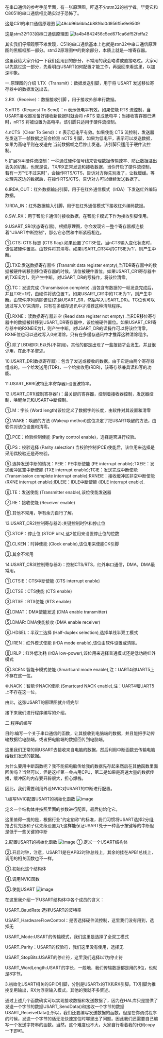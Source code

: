 在串口通信的参考手册里面，有一张原理图，吓退不少stm32的初学者。毕竟它和C8051的串口通信相比确实过于恐怖了。

这是C51的串口通信原理图
![49cb96b6bb4b8816d0d956f5e9e9509](https://github.com/user-attachments/assets/eb065ed8-88c8-4847-8212-40dfc6b5c51c)

这是stm32f103的串口通信原理图
![fa4b4842456c5ed671ca6df52feffa2](https://github.com/user-attachments/assets/9943e792-33f9-4ba3-ac86-cbc443b6e3cb)

其实我们仔细观察不难发现，C51的串口通信基本上也就是stm32中串口通信原理图的黑框框那一部分。stm32原理图中的剩余部分，本质上就是一堆寄存器。

这里我给大家介绍一下我们会用到的部分，不常用的我会略讲或直接略过。大家可以先跳过这一部分，先看明白USART如何配置才能工作，再返回来看这里，以加深印象。

一.原理图的介绍
1.TX（Transmit）：数据发送引脚，用于将 USART 发送移位寄存器中的数据发送出去。

2.RX（Receive）：数据接收引脚 ，用于接收外部串行数据。

3.nRTS（Request To Send）：n 表示低电平有效。如果使能 RTS 流控制，当USART接收器准备好接收新数据时就会将 nRTS 变成低电平；当接收寄存器已满时，nRTS 将被设置为高电平。该引脚只适用于硬件流控制。

4.nCTS（Clear To Send）：n 表示低电平有效。如果使能 CTS 流控制，发送器在发送下一帧数据之前会检测 nCTS 引脚，如果为低电平，表示可以发送数据，如果为高电平则在发送完
当前数据帧之后停止发送。该引脚只适用于硬件流控制。

5.扩展3/4:硬件流控制：一种通过硬件信号线来管理数据传输速率、防止数据溢出丢失的机制。也就是说，TX/RX正常发送和接收数据，当你开启了硬件流控制，若有一方"忙不过来时"，会操作RTS/CTS，告诉对方你先别发了，让我缓缓。等处理完这边的数据后，在操作RTS/CTS，告诉对方可以继续发送数据了。

6.IRDA_OUT：红外数据输出引脚，用于在红外通信模式（IrDA）下发送红外编码数据。

7.IRDA_IN：红外数据输入引脚，用于在红外通信模式下接收红外编码数据。

8.SW_RX：用于智能卡通信时接收数据，在智能卡模式下作为接收引脚使用。

9.USART_SR(状态寄存器)。根据原理图，你会发现它一整个寄存器都连接着"USART中断控制"，那么它必然和中断紧密相连。

①.CTS: CTS 标志 (CTS flag).如果设置了CTSE位，当nCTS输入变化状态时，该位被硬件置高。由软件将其清零。如果USART_CR3中的CTSIE为’1’，则产生中断。

②.TXE:发送数据寄存器空 (Transmit data register empty),当TDR寄存器中的数据被硬件转移到移位寄存器的时候，该位被硬件置位。如果USART_CR1寄存器中的TXEIE为1，则产生中断。对USART_DR的写操作，将该位清零。

③.TC：发送完成 (Transmission complete) .当包含有数据的一帧发送完成后，并且TXE=1时，由硬件将该位置’1’。如果USART_CR1中的TCIE为’1’，则产生中断。由软件序列清除该位(先读USART_SR，然后写入USART_DR)。TC位也可以通过写入’0’来清除，只有在多缓存通讯中才推荐这种清除程序。

④.RXNE：读数据寄存器非空 (Read data register not empty) .当RDR移位寄存器中的数据被转移到USART_DR寄存器中，该位被硬件置位。如果USART_CR1寄存器中的RXNEIE为1，则产生中断。对USART_DR的读操作可以将该位清零。RXNE位也可以通过写入0来清除，只有在多缓存通讯中才推荐这种清除程序。

⑥.除了LBD和IDLE以外(不常用)，其他的都是出现了一些报错才会发生，并且很少用，在此不多赘述。

10.USART_DR(数据寄存器)：包含了发送或接收的数据。由于它是由两个寄存器组成的，一个给发送用(TDR)，一个给接收用(RDR)，该寄存器兼具读和写的功能。

11.USART_BRR(波特比率寄存器):设置波特率。

12.USART_CR1(控制寄存器1)：最关键的寄存器，控制着接收器控制，发送器控制，唤醒单元和USART中断控制。

①.M：字长 (Word length)该位定义了数据字的长度，由软件对其设置和清零

②.WAKE：唤醒的方法 (Wakeup method)这位决定了把USART唤醒的方法，由软件对该位设置和清零。

③.PCE：检验控制使能 (Parity control enable)，选择是否进行校验。

④.PS：校验选择 (Parity selection) 当校验控制(PCE)使能后，该位用来选择是采用偶校验还是奇校验。

⑤.选择发送中断的情况：PEIE：PE中断使能 (PE interrupt enable);TXEIE：发送缓冲区空中断使能 (TXE interrupt enable);TCIE：发送完成中断使能 (Transmission complete interrupt enable);RXNEIE：接收缓冲区非空中断使能 (RXNE interrupt enable);IDLEIE：IDLE中断使能 (IDLE interrupt enable).

⑥.TE：发送使能 (Transmitter enable),该位使能发送器

⑦.RE：接收使能 (Receiver enable)

⑧.其他不常用，学有余力自行了解。

13.USART_CR2(控制寄存器2):关键控制时钟和停止位

①.STOP：停止位 (STOP bits),这2位用来设置停止位的位数

②.CLKEN：时钟使能 (Clock enable),该位用来使能CK引脚

③.其余不常用

14.USART_CR3(控制寄存器3)：控制CTS/RTS，红外串口通信，DMA。DMA最常用。

①.CTSIE：CTS中断使能 (CTS interrupt enable)

②.CTSE：CTS使能 (CTS enable)

③.RTSE：RTS使能 (RTS enable)

④.DMAT：DMA使能发送 (DMA enable transmitter)

⑤.DMAR: DMA使能接收 (DMA enable receiver)

⑥.HDSEL：半双工选择 (Half-duplex selection),选择单线半双工模式

⑦.IREN：红外模式使能 (IrDA mode enable),该位由软件设置或清除。

⑧.IRLP：红外低功耗 (IrDA low-power),该位用来选择普通模式还是低功耗红外模式

⑨.SCEN: 智能卡模式使能 (Smartcard mode enable),注：UART4和UART5上不存在这一位。

⑩.NACK：智能卡NACK使能 (Smartcard NACK enable),注：UART4和UART5上不存在这一位。


由此，这张USART的原理图就介绍完毕

接下来我们进行程序编写的介绍。

二.程序的编写

目的:编写一个关于串口通信的函数，让其接收到电脑端的数据，并且能把手动传输数据给电脑端，或者把电脑端的数据回传到电脑端。

这里我们正常的用USART去接收来自电脑的数据，然后利用中断函数去传输电脑给我们发送的数据。

为什么要用中断函数呢？我不能把电脑传给我的数据先存起来然后在其他函数里面回传吗？当然可以，但是这样第一会占用CPU，第二是如果是高速大量的数据传播，缓冲区的内存要开辟很大，担心爆栈。

因此，我们需要利用外设NVIC对USART的中断进行配置。

1.编写NVIC配置USART的初始化函数
![image](https://github.com/user-attachments/assets/92ff2ee8-153b-4132-8656-18fc6eebc7b4)

定义一个结构体并按照里面的参数进行配置，最后初始化它。

这里值得一提的是，根据行业"约定俗称"的标准，我们习惯将USART选择2分组;抢占优先级和子优先级设置为1;这样能保证USART处于一种高于按键等的中断但是低于一些关键的中断


2.配置USART的初始化函数
![image](https://github.com/user-attachments/assets/fb8540bc-0d39-4801-9055-ba1ee07faa43)
①.定义一个USART结构体

②.开启时钟，注意，USART1是在APB2时钟总线上，其余的挂在APB1总线上，调用的相关函数也不一样。

③.初始化这个结构体

④.调用NVIC函数

⑤.使能USART
![image](https://github.com/user-attachments/assets/5ccd7e2a-55bf-4413-999c-6b4b5d976b79)

在这里我介绍一下USART结构体中各个成员的含义：

USART_BaudRate:选择USART的波特率

USART_HardwareFlowControl：是否选择硬件流控制，这里我们没有用到，选择无

USART_Mode:USART的传输模式，我们这里是选择了全双工模式

USART_Parity：USART的校验符，我们这里没有使用，选择无

USART_StopBits:USART的停止符，这里我们选择以1为停止符

USART_WordLength:USART的字长，一般地，我们传输数据都是用的8位，也就是8字节。

3.初始化USART相关的GPIO引脚，分别是USARTx的TX和RX引脚。TX引脚为推挽复用输出，RX为浮空输入模式。其他的我就不多赘述。

通过上述几个函数确实可以实现接收数据和发送数据了，因为在HAL库只是提供了发送一个字节的数据USART_SendData()和接收一个字节的数据USART_ReceiveData();所以，我们还要编写发送数据的函数。但是在你调试程序的时候，发送一个字节的话无法快速定位时哪里出了问题。因此我们还需要自己编写一个发送字符串的函数。当然，这个难度也不大，大家自行看着我的代码copy一下即可。
